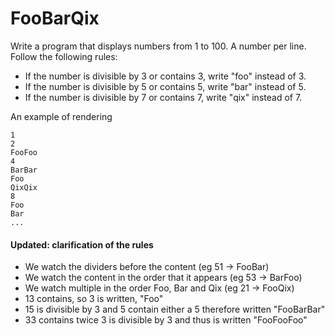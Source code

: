 # FooBarQix 

Write a program that displays numbers from 1 to 100. A number per line. Follow the following rules:

- If the number is divisible by 3 or contains 3, write "foo" instead of 3.
- If the number is divisible by 5 or contains 5, write "bar" instead of 5.
- If the number is divisible by 7 or contains 7, write "qix" instead of 7.

An example of rendering
```
1
2
FooFoo
4
BarBar
Foo
QixQix
8
Foo
Bar
...
```

#### Updated: clarification of the rules

- We watch the dividers before the content (eg 51 -> FooBar)
- We watch the content in the order that it appears (eg 53 -> BarFoo)
- We watch multiple in the order Foo, Bar and Qix (eg 21 -> FooQix)
- 13 contains, so 3 is written, "Foo"
- 15 is divisible by 3 and 5 contain either a 5 therefore written "FooBarBar"
- 33 contains twice 3 is divisible by 3 and thus is written "FooFooFoo"